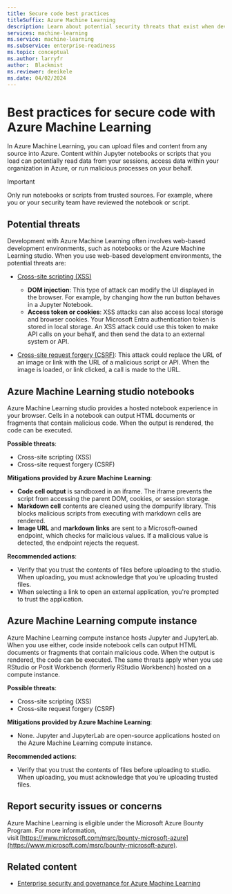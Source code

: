```yaml
---
title: Secure code best practices
titleSuffix: Azure Machine Learning
description: Learn about potential security threats that exist when developing for Azure Machine Learning, mitigations, and best practices.
services: machine-learning
ms.service: machine-learning
ms.subservice: enterprise-readiness
ms.topic: conceptual
ms.author: larryfr
author:  Blackmist
ms.reviewer: deeikele
ms.date: 04/02/2024
---
```


# Best practices for secure code with Azure Machine Learning

In Azure Machine Learning, you can upload files and content from any source into Azure. Content within Jupyter notebooks or scripts that you load can potentially read data from your sessions, access data within your organization in Azure, or run malicious processes on your behalf.

> [!IMPORTANT]
> Only run notebooks or scripts from trusted sources. For example, where you or your security team have reviewed the notebook or script.

## Potential threats

Development with Azure Machine Learning often involves web-based development environments, such as notebooks or the Azure Machine Learning studio. When you use web-based development environments, the potential threats are:

* [Cross-site scripting (XSS)](https://owasp.org/www-community/attacks/xss/)

    * __DOM injection__: This type of attack can modify the UI displayed in the browser. For example, by changing how the run button behaves in a Jupyter Notebook.
    * __Access token or cookies__: XSS attacks can also access local storage and browser cookies. Your Microsoft Entra authentication token is stored in local storage. An XSS attack could use this token to make API calls on your behalf, and then send the data to an external system or API.

* [Cross-site request forgery (CSRF)](https://owasp.org/www-community/attacks/csrf): This attack could replace the URL of an image or link with the URL of a malicious script or API. When the image is loaded, or link clicked, a call is made to the URL.

## Azure Machine Learning studio notebooks

Azure Machine Learning studio provides a hosted notebook experience in your browser. Cells in a notebook can output HTML documents or fragments that contain malicious code. When the output is rendered, the code can be executed.

__Possible threats__:
* Cross-site scripting (XSS)
* Cross-site request forgery (CSRF)

__Mitigations provided by Azure Machine Learning__:
* __Code cell output__ is sandboxed in an iframe. The iframe prevents the script from accessing the parent DOM, cookies, or session storage.
* __Markdown cell__ contents are cleaned using the dompurify library. This blocks malicious scripts from executing with markdown cells are rendered.
* __Image URL__ and __markdown links__ are sent to a Microsoft-owned endpoint, which checks for malicious values. If a malicious value is detected, the endpoint rejects the request.

__Recommended actions__:
* Verify that you trust the contents of files before uploading to the studio. When uploading, you must acknowledge that you're uploading trusted files.
* When selecting a link to open an external application, you're prompted to trust the application.

## Azure Machine Learning compute instance

Azure Machine Learning compute instance hosts Jupyter and JupyterLab. When you use either, code inside notebook cells can output HTML documents or fragments that contain malicious code. When the output is rendered, the code can be executed. The same threats apply when you use RStudio or Posit Workbench (formerly RStudio Workbench) hosted on a compute instance.

__Possible threats__:
* Cross-site scripting (XSS)
* Cross-site request forgery (CSRF)

__Mitigations provided by Azure Machine Learning__:
* None. Jupyter and JupyterLab are open-source applications hosted on the Azure Machine Learning compute instance.

__Recommended actions__:
* Verify that you trust the contents of files before uploading to studio. When uploading, you must acknowledge that you're uploading trusted files.

## Report security issues or concerns

Azure Machine Learning is eligible under the Microsoft Azure Bounty Program. For more information, visit [https://www.microsoft.com/msrc/bounty-microsoft-azure](https://www.microsoft.com/msrc/bounty-microsoft-azure).

## Related content

* [Enterprise security and governance for Azure Machine Learning](concept-enterprise-security.md)
